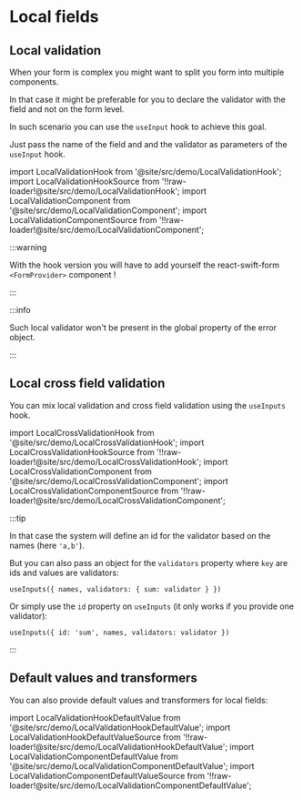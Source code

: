 # Local fields

## Local validation

When your form is complex you might want to split you form into multiple components.

In that case it might be preferable for you to declare the validator with the field and not on the form level.

In such scenario you can use the `useInput` hook to achieve this goal.

Just pass the name of the field and and the validator as parameters of the `useInput` hook.

import LocalValidationHook from '@site/src/demo/LocalValidationHook';
import LocalValidationHookSource from '!!raw-loader!@site/src/demo/LocalValidationHook';
import LocalValidationComponent from '@site/src/demo/LocalValidationComponent';
import LocalValidationComponentSource from '!!raw-loader!@site/src/demo/LocalValidationComponent';

<DemoTabs Component={LocalValidationComponent} Hook={LocalValidationHook} componentCode={LocalValidationComponentSource} componentMetastring="{5-6,9}" hookCode={LocalValidationHookSource} hookMetastring="{6-7,10,25,31,36}" />

:::warning

With the hook version you will have to add yourself the react-swift-form `<FormProvider>` component !

:::

:::info

Such local validator won't be present in the global property of the error object.

:::

## Local cross field validation

You can mix local validation and cross field validation using the `useInputs` hook.

import LocalCrossValidationHook from '@site/src/demo/LocalCrossValidationHook';
import LocalCrossValidationHookSource from '!!raw-loader!@site/src/demo/LocalCrossValidationHook';
import LocalCrossValidationComponent from '@site/src/demo/LocalCrossValidationComponent';
import LocalCrossValidationComponentSource from '!!raw-loader!@site/src/demo/LocalCrossValidationComponent';

<DemoTabs Component={LocalCrossValidationComponent} Hook={LocalCrossValidationHook} componentCode={LocalCrossValidationComponentSource} componentMetastring="{5-9,12}" hookCode={LocalCrossValidationHookSource} hookMetastring="{6-10,13,31,37,42}" />

:::tip

In that case the system will define an id for the validator based on the names (here `'a,b'`).

But you can also pass an object for the `validators` property where `key` are ids and values are validators:

`useInputs({ names, validators: { sum: validator } })`

Or simply use the `id` property on `useInputs` (it only works if you provide one validator):

`useInputs({ id: 'sum', names, validators: validator })`

:::

## Default values and transformers

You can also provide default values and transformers for local fields:

import LocalValidationHookDefaultValue from '@site/src/demo/LocalValidationHookDefaultValue';
import LocalValidationHookDefaultValueSource from '!!raw-loader!@site/src/demo/LocalValidationHookDefaultValue';
import LocalValidationComponentDefaultValue from '@site/src/demo/LocalValidationComponentDefaultValue';
import LocalValidationComponentDefaultValueSource from '!!raw-loader!@site/src/demo/LocalValidationComponentDefaultValue';

<DemoTabs Component={LocalValidationComponentDefaultValue} Hook={LocalValidationHookDefaultValue} componentCode={LocalValidationComponentDefaultValueSource} componentMetastring="{8,10}" hookCode={LocalValidationHookDefaultValueSource} hookMetastring="{8,10}" />
